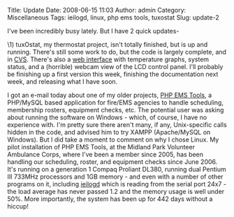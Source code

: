 Title: Update
Date: 2008-06-15 11:03
Author: admin
Category: Miscellaneous
Tags: ieilogd, linux, php ems tools, tuxostat
Slug: update-2

I've been incredibly busy lately. But I have 2 quick updates-

\1) tuxOstat, my thermostat project, isn't totally finished, but is up
and running. There's still some work to do, but the code is largely
complete, and in [CVS](http://cvs.jasonantman.com/tuxostat). There's
also a [web interface](http://701rh.dyndns.org:10080/) with temperature
graphs, system status, and a (horrible) webcam view of the LCD control
panel. I'll probably be finishing up a first version this week,
finishing the documentation next week, and releasing what I have soon.

I got an e-mail today about one of my older projects, [PHP EMS
Tools](http://www.php-ems-tools.com), a PHP/MySQL based application for
fire/EMS agencies to handle scheduling, membership rosters, equipment
checks, etc. The potential user was asking about running the software on
Windows - which, of course, I have no experience with. I'm pretty sure
there aren't many, if any, Unix-specific calls hidden in the code, and
advised him to try XAMPP (Apache/MySQL on Windows). But I did take a
moment to comment on why I chose Linux. My pilot installation of PHP EMS
Tools, at the Midland Park Volunteer Ambulance Corps, where I've been a
member since 2005, has been handling our scheduling, roster, and
equipment checks since June 2006. It's running on a generation 1 Compaq
Proliant DL380, running dual Pentium III 733MHz processors and 1GB
memory - and even with a number of other programs on it, including
[ieilogd](http://cvs.jasonantman.com/ieilogd/) which is reading from the
serial port 24x7 - the load average has never passed 1.2 and the memory
usage is well under 50%. More importantly, the system has been up for
442 days without a hiccup!
